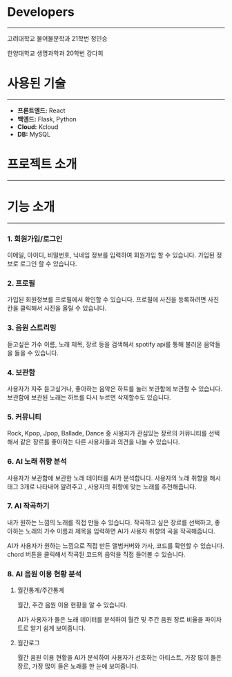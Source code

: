 # Developers

---

고려대학교 불어불문학과 21학번 정민승

한양대학교 생명과학과 20학번 강다희

# 사용된 기술

---

- **프론트엔드:** React
- **백엔드:** Flask, Python
- **Cloud:** Kcloud
- **DB:** MySQL

# 프로젝트 소개

---

# 기능 소개

---

### 1. 회원가입/로그인

이메일, 아이디, 비밀번호, 닉네임 정보를 입력하여 회원가입 할 수 있습니다. 가입된 정보로 로그인 할 수 있습니다. 

### 2. 프로필

가입된 회원정보를 프로필에서 확인할 수 있습니다. 프로필에 사진을 등록하려면 사진 칸을 클릭해서 사진을 올릴 수 있습니다. 

### 3. 음원 스트리밍

듣고싶은 가수 이름, 노래 제목, 장르 등을 검색해서 spotify api를 통해 불러온 음악들을 들을 수 있습니다. 

### 4. 보관함

사용자가 자주 듣고싶거나, 좋아하는 음악은 하트를 눌러 보관함에 보관할 수 있습니다. 보관함에 보관된 노래는 하트를 다시 누르면 삭제할수도 있습니다.

### 5. 커뮤니티

Rock, Kpop, Jpop, Ballade, Dance 중 사용자가 관심있는 장르의 커뮤니티를 선택해서 같은 장르를 좋아하는 다른 사용자들과 의견을 나눌 수 있습니다.

### 6. AI 노래 취향 분석

사용자가 보관함에 보관한 노래 데이터를 AI가 분석합니다. 사용자의 노래 취향을 해시태그 3개로 나타내어 알려주고 , 사용자의 취향에 맞는 노래를 추천해줍니다. 

### 7. AI 작곡하기

내가 원하는 느낌의 노래를 직접 만들 수 있습니다. 작곡하고 싶은 장르를 선택하고, 좋아하는 노래의 가수 이름과 제목을 입력하면 AI가 사용자 취향의 곡을 작곡해줍니다.

AI가 사용자가 원하는 느낌으로 직접 만든 앨범커버와 가사, 코드를 확인할 수 있습니다. chord 버튼을 클릭해서 작곡된 코드의 음악을 직접 들어볼 수 있습니다. 

   

### 8. AI 음원 이용 현황 분석

1. 월간통계/주간통계
    
    월간, 주간 음원 이용 현황을 알 수 있습니다.
    
    AI가 사용자가 들은 노래 데이터를 분석하여 월간 및 주간 음원 장르 비율을 파이차트로 알기 쉽게 보여줍니다.
    
     
    
2. 월간로그
    
    월간 음원 이용 현황을 AI가 분석하여 사용자가 선호하는 아티스트, 가장 많이 들은 장르, 가장 많이 들은 노래를 한 눈에 보여줍니다.
